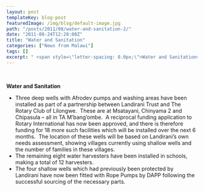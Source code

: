 ```yaml
---
layout: post
templateKey: blog-post
featuredImage: /img/blog/default-image.jpg
path: "/posts/2011/08/water-and-sanitation-2/"
date: "2011-08-24T12:28:00Z"
title: "Water and Sanitation"
categories: ["News from Malawi"]
tags: []
excerpt: " <span style=\"letter-spacing: 0.0px;\">Water and Sanitation</span>* <span style=\"letter-spacing: ..."
---
```


 

<span style="letter-spacing: 0.0px;">**Water and Sanitation**</span>

* <span style="letter-spacing: 0.0px;">Three deep wells with Afrodev pumps and washing areas have been installed as part of a partnership between Landirani Trust and The Rotary Club of Lilongwe.  These are at Msatayani, Chinyama 2 and Chipasula – all in TA M’bang’ombe.  A reciprocal funding application to Rotary International has now been approved, and there is therefore funding for 18 more such facilities which will be installed over the next 6 months.  The location of these wells will be based on Landirani’s own needs assessment, showing villages currently using shallow wells and the number of families in these villages.  </span>
* <span style="letter-spacing: 0.0px;">The remaining eight water harvesters have been installed in schools, making a total of 12 harvesters.</span>
* <span style="letter-spacing: 0.0px;">The four shallow wells which had previously been protected by Landirani have now been fitted with Rope Pumps by DAPP following the successful sourcing of the necessary parts.</span>
